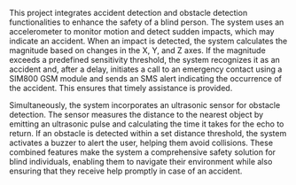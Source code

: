 This project integrates accident detection and obstacle detection functionalities to enhance the safety of a blind person. The system uses an accelerometer to monitor motion and detect sudden impacts, which may indicate an accident. When an impact is detected, the system calculates the magnitude based on changes in the X, Y, and Z axes. If the magnitude exceeds a predefined sensitivity threshold, the system recognizes it as an accident and, after a delay, initiates a call to an emergency contact using a SIM800 GSM module and sends an SMS alert indicating the occurrence of the accident. This ensures that timely assistance is provided.

Simultaneously, the system incorporates an ultrasonic sensor for obstacle detection. The sensor measures the distance to the nearest object by emitting an ultrasonic pulse and calculating the time it takes for the echo to return. If an obstacle is detected within a set distance threshold, the system activates a buzzer to alert the user, helping them avoid collisions. These combined features make the system a comprehensive safety solution for blind individuals, enabling them to navigate their environment while also ensuring that they receive help promptly in case of an accident.

